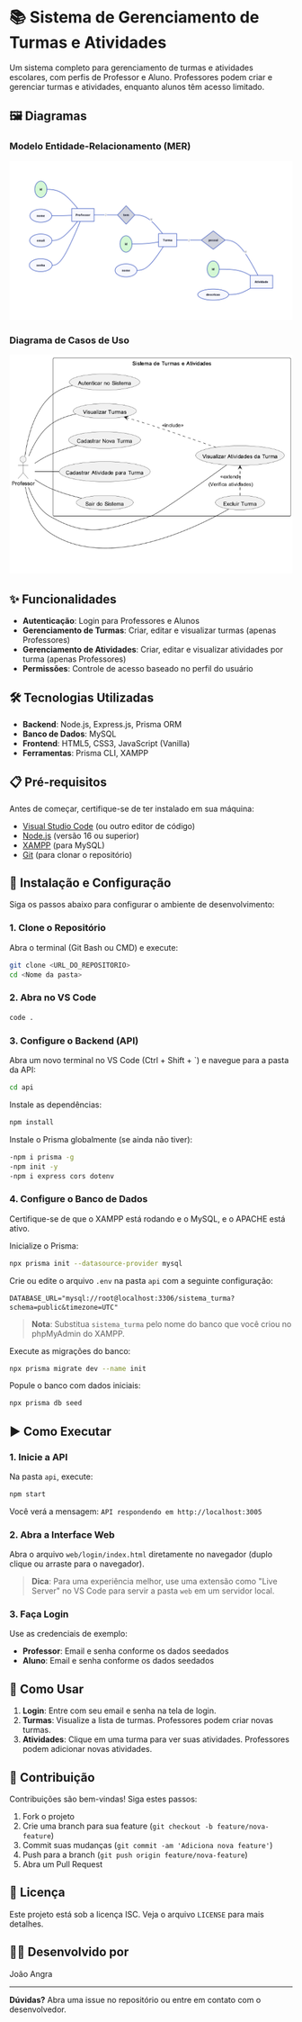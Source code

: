# 📚 Sistema de Gerenciamento de Turmas e Atividades

Um sistema completo para gerenciamento de turmas e atividades escolares, com perfis de Professor e Aluno. Professores podem criar e gerenciar turmas e atividades, enquanto alunos têm acesso limitado.

## 🖼️ Diagramas

### Modelo Entidade-Relacionamento (MER)
![MER](./docs/der_erd.png)

### Diagrama de Casos de Uso
![DCU](./docs/use_case_uml.png)

## ✨ Funcionalidades

- **Autenticação**: Login para Professores e Alunos
- **Gerenciamento de Turmas**: Criar, editar e visualizar turmas (apenas Professores)
- **Gerenciamento de Atividades**: Criar, editar e visualizar atividades por turma (apenas Professores)
- **Permissões**: Controle de acesso baseado no perfil do usuário

## 🛠️ Tecnologias Utilizadas

- **Backend**: Node.js, Express.js, Prisma ORM
- **Banco de Dados**: MySQL
- **Frontend**: HTML5, CSS3, JavaScript (Vanilla)
- **Ferramentas**: Prisma CLI, XAMPP

## 📋 Pré-requisitos

Antes de começar, certifique-se de ter instalado em sua máquina:

- [Visual Studio Code](https://code.visualstudio.com/) (ou outro editor de código)
- [Node.js](https://nodejs.org/pt) (versão 16 ou superior)
- [XAMPP](https://www.apachefriends.org/pt_br/index.html) (para MySQL)
- [Git](https://git-scm.com/) (para clonar o repositório)

## 🚀 Instalação e Configuração

Siga os passos abaixo para configurar o ambiente de desenvolvimento:

### 1. Clone o Repositório

Abra o terminal (Git Bash ou CMD) e execute:

```bash
git clone <URL_DO_REPOSITORIO>
cd <Nome da pasta>
```

### 2. Abra no VS Code

```bash
code .
```

### 3. Configure o Backend (API)

Abra um novo terminal no VS Code (Ctrl + Shift + `) e navegue para a pasta da API:

```bash
cd api
```

Instale as dependências:

```bash
npm install
```

Instale o Prisma globalmente (se ainda não tiver):

```bash
-npm i prisma -g
-npm init -y
-npm i express cors dotenv 
```

### 4. Configure o Banco de Dados

Certifique-se de que o XAMPP está rodando e o MySQL, e o APACHE está ativo.

Inicialize o Prisma:

```bash
npx prisma init --datasource-provider mysql
```

Crie ou edite o arquivo `.env` na pasta `api` com a seguinte configuração:

```env
DATABASE_URL="mysql://root@localhost:3306/sistema_turma?schema=public&timezone=UTC"
```

> **Nota**: Substitua `sistema_turma` pelo nome do banco que você criou no phpMyAdmin do XAMPP.

Execute as migrações do banco:

```bash
npx prisma migrate dev --name init
```

Popule o banco com dados iniciais:

```bash
npx prisma db seed
```

## ▶️ Como Executar

### 1. Inicie a API

Na pasta `api`, execute:

```bash
npm start
```

Você verá a mensagem: `API respondendo em http://localhost:3005`

### 2. Abra a Interface Web

Abra o arquivo `web/login/index.html` diretamente no navegador (duplo clique ou arraste para o navegador).

> **Dica**: Para uma experiência melhor, use uma extensão como "Live Server" no VS Code para servir a pasta `web` em um servidor local.

### 3. Faça Login

Use as credenciais de exemplo:
- **Professor**: Email e senha conforme os dados seedados
- **Aluno**: Email e senha conforme os dados seedados

## 📖 Como Usar

1. **Login**: Entre com seu email e senha na tela de login.
2. **Turmas**: Visualize a lista de turmas. Professores podem criar novas turmas.
3. **Atividades**: Clique em uma turma para ver suas atividades. Professores podem adicionar novas atividades.

## 🤝 Contribuição

Contribuições são bem-vindas! Siga estes passos:

1. Fork o projeto
2. Crie uma branch para sua feature (`git checkout -b feature/nova-feature`)
3. Commit suas mudanças (`git commit -am 'Adiciona nova feature'`)
4. Push para a branch (`git push origin feature/nova-feature`)
5. Abra um Pull Request

## 📄 Licença

Este projeto está sob a licença ISC. Veja o arquivo `LICENSE` para mais detalhes.

## 👨‍💻 Desenvolvido por

João Angra

---

**Dúvidas?** Abra uma issue no repositório ou entre em contato com o desenvolvedor.
